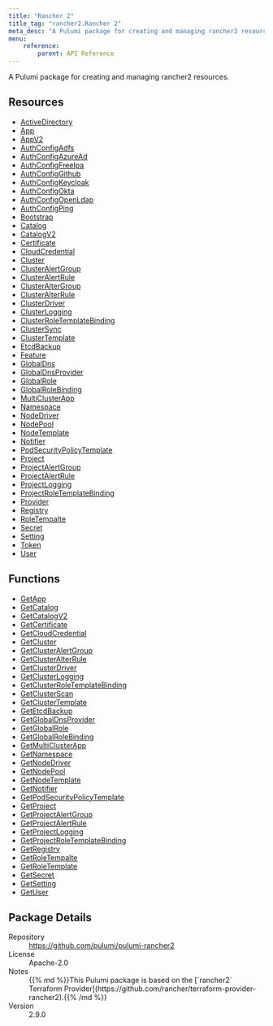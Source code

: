 ```yaml
---
title: "Rancher 2"
title_tag: "rancher2.Rancher 2"
meta_desc: "A Pulumi package for creating and managing rancher2 resources."
menu:
    reference:
        parent: API Reference
---
```


<!-- WARNING: this file was generated by Pulumi Docs Generator. -->
<!-- Do not edit by hand unless you're certain you know what you are doing! -->

A Pulumi package for creating and managing rancher2 resources.

<h2 id="resources">Resources</h2>
<ul class="api">
    <li><a href="activedirectory" title="ActiveDirectory"><span class="symbol resource"></span>ActiveDirectory</a></li>
    <li><a href="app" title="App"><span class="symbol resource"></span>App</a></li>
    <li><a href="appv2" title="AppV2"><span class="symbol resource"></span>AppV2</a></li>
    <li><a href="authconfigadfs" title="AuthConfigAdfs"><span class="symbol resource"></span>AuthConfigAdfs</a></li>
    <li><a href="authconfigazuread" title="AuthConfigAzureAd"><span class="symbol resource"></span>AuthConfigAzureAd</a></li>
    <li><a href="authconfigfreeipa" title="AuthConfigFreeIpa"><span class="symbol resource"></span>AuthConfigFreeIpa</a></li>
    <li><a href="authconfiggithub" title="AuthConfigGithub"><span class="symbol resource"></span>AuthConfigGithub</a></li>
    <li><a href="authconfigkeycloak" title="AuthConfigKeycloak"><span class="symbol resource"></span>AuthConfigKeycloak</a></li>
    <li><a href="authconfigokta" title="AuthConfigOkta"><span class="symbol resource"></span>AuthConfigOkta</a></li>
    <li><a href="authconfigopenldap" title="AuthConfigOpenLdap"><span class="symbol resource"></span>AuthConfigOpenLdap</a></li>
    <li><a href="authconfigping" title="AuthConfigPing"><span class="symbol resource"></span>AuthConfigPing</a></li>
    <li><a href="bootstrap" title="Bootstrap"><span class="symbol resource"></span>Bootstrap</a></li>
    <li><a href="catalog" title="Catalog"><span class="symbol resource"></span>Catalog</a></li>
    <li><a href="catalogv2" title="CatalogV2"><span class="symbol resource"></span>CatalogV2</a></li>
    <li><a href="certificate" title="Certificate"><span class="symbol resource"></span>Certificate</a></li>
    <li><a href="cloudcredential" title="CloudCredential"><span class="symbol resource"></span>CloudCredential</a></li>
    <li><a href="cluster" title="Cluster"><span class="symbol resource"></span>Cluster</a></li>
    <li><a href="clusteralertgroup" title="ClusterAlertGroup"><span class="symbol resource"></span>ClusterAlertGroup</a></li>
    <li><a href="clusteralertrule" title="ClusterAlertRule"><span class="symbol resource"></span>ClusterAlertRule</a></li>
    <li><a href="clusteraltergroup" title="ClusterAlterGroup"><span class="symbol resource"></span>ClusterAlterGroup</a></li>
    <li><a href="clusteralterrule" title="ClusterAlterRule"><span class="symbol resource"></span>ClusterAlterRule</a></li>
    <li><a href="clusterdriver" title="ClusterDriver"><span class="symbol resource"></span>ClusterDriver</a></li>
    <li><a href="clusterlogging" title="ClusterLogging"><span class="symbol resource"></span>ClusterLogging</a></li>
    <li><a href="clusterroletemplatebinding" title="ClusterRoleTemplateBinding"><span class="symbol resource"></span>ClusterRoleTemplateBinding</a></li>
    <li><a href="clustersync" title="ClusterSync"><span class="symbol resource"></span>ClusterSync</a></li>
    <li><a href="clustertemplate" title="ClusterTemplate"><span class="symbol resource"></span>ClusterTemplate</a></li>
    <li><a href="etcdbackup" title="EtcdBackup"><span class="symbol resource"></span>EtcdBackup</a></li>
    <li><a href="feature" title="Feature"><span class="symbol resource"></span>Feature</a></li>
    <li><a href="globaldns" title="GlobalDns"><span class="symbol resource"></span>GlobalDns</a></li>
    <li><a href="globaldnsprovider" title="GlobalDnsProvider"><span class="symbol resource"></span>GlobalDnsProvider</a></li>
    <li><a href="globalrole" title="GlobalRole"><span class="symbol resource"></span>GlobalRole</a></li>
    <li><a href="globalrolebinding" title="GlobalRoleBinding"><span class="symbol resource"></span>GlobalRoleBinding</a></li>
    <li><a href="multiclusterapp" title="MultiClusterApp"><span class="symbol resource"></span>MultiClusterApp</a></li>
    <li><a href="namespace" title="Namespace"><span class="symbol resource"></span>Namespace</a></li>
    <li><a href="nodedriver" title="NodeDriver"><span class="symbol resource"></span>NodeDriver</a></li>
    <li><a href="nodepool" title="NodePool"><span class="symbol resource"></span>NodePool</a></li>
    <li><a href="nodetemplate" title="NodeTemplate"><span class="symbol resource"></span>NodeTemplate</a></li>
    <li><a href="notifier" title="Notifier"><span class="symbol resource"></span>Notifier</a></li>
    <li><a href="podsecuritypolicytemplate" title="PodSecurityPolicyTemplate"><span class="symbol resource"></span>PodSecurityPolicyTemplate</a></li>
    <li><a href="project" title="Project"><span class="symbol resource"></span>Project</a></li>
    <li><a href="projectalertgroup" title="ProjectAlertGroup"><span class="symbol resource"></span>ProjectAlertGroup</a></li>
    <li><a href="projectalertrule" title="ProjectAlertRule"><span class="symbol resource"></span>ProjectAlertRule</a></li>
    <li><a href="projectlogging" title="ProjectLogging"><span class="symbol resource"></span>ProjectLogging</a></li>
    <li><a href="projectroletemplatebinding" title="ProjectRoleTemplateBinding"><span class="symbol resource"></span>ProjectRoleTemplateBinding</a></li>
    <li><a href="provider" title="Provider"><span class="symbol resource"></span>Provider</a></li>
    <li><a href="registry" title="Registry"><span class="symbol resource"></span>Registry</a></li>
    <li><a href="roletempalte" title="RoleTempalte"><span class="symbol resource"></span>RoleTempalte</a></li>
    <li><a href="secret" title="Secret"><span class="symbol resource"></span>Secret</a></li>
    <li><a href="setting" title="Setting"><span class="symbol resource"></span>Setting</a></li>
    <li><a href="token" title="Token"><span class="symbol resource"></span>Token</a></li>
    <li><a href="user" title="User"><span class="symbol resource"></span>User</a></li>
</ul>

<h2 id="functions">Functions</h2>
<ul class="api">
    <li><a href="getapp" title="GetApp"><span class="symbol function"></span>GetApp</a></li>
    <li><a href="getcatalog" title="GetCatalog"><span class="symbol function"></span>GetCatalog</a></li>
    <li><a href="getcatalogv2" title="GetCatalogV2"><span class="symbol function"></span>GetCatalogV2</a></li>
    <li><a href="getcertificate" title="GetCertificate"><span class="symbol function"></span>GetCertificate</a></li>
    <li><a href="getcloudcredential" title="GetCloudCredential"><span class="symbol function"></span>GetCloudCredential</a></li>
    <li><a href="getcluster" title="GetCluster"><span class="symbol function"></span>GetCluster</a></li>
    <li><a href="getclusteralertgroup" title="GetClusterAlertGroup"><span class="symbol function"></span>GetClusterAlertGroup</a></li>
    <li><a href="getclusteralterrule" title="GetClusterAlterRule"><span class="symbol function"></span>GetClusterAlterRule</a></li>
    <li><a href="getclusterdriver" title="GetClusterDriver"><span class="symbol function"></span>GetClusterDriver</a></li>
    <li><a href="getclusterlogging" title="GetClusterLogging"><span class="symbol function"></span>GetClusterLogging</a></li>
    <li><a href="getclusterroletemplatebinding" title="GetClusterRoleTemplateBinding"><span class="symbol function"></span>GetClusterRoleTemplateBinding</a></li>
    <li><a href="getclusterscan" title="GetClusterScan"><span class="symbol function"></span>GetClusterScan</a></li>
    <li><a href="getclustertemplate" title="GetClusterTemplate"><span class="symbol function"></span>GetClusterTemplate</a></li>
    <li><a href="getetcdbackup" title="GetEtcdBackup"><span class="symbol function"></span>GetEtcdBackup</a></li>
    <li><a href="getglobaldnsprovider" title="GetGlobalDnsProvider"><span class="symbol function"></span>GetGlobalDnsProvider</a></li>
    <li><a href="getglobalrole" title="GetGlobalRole"><span class="symbol function"></span>GetGlobalRole</a></li>
    <li><a href="getglobalrolebinding" title="GetGlobalRoleBinding"><span class="symbol function"></span>GetGlobalRoleBinding</a></li>
    <li><a href="getmulticlusterapp" title="GetMultiClusterApp"><span class="symbol function"></span>GetMultiClusterApp</a></li>
    <li><a href="getnamespace" title="GetNamespace"><span class="symbol function"></span>GetNamespace</a></li>
    <li><a href="getnodedriver" title="GetNodeDriver"><span class="symbol function"></span>GetNodeDriver</a></li>
    <li><a href="getnodepool" title="GetNodePool"><span class="symbol function"></span>GetNodePool</a></li>
    <li><a href="getnodetemplate" title="GetNodeTemplate"><span class="symbol function"></span>GetNodeTemplate</a></li>
    <li><a href="getnotifier" title="GetNotifier"><span class="symbol function"></span>GetNotifier</a></li>
    <li><a href="getpodsecuritypolicytemplate" title="GetPodSecurityPolicyTemplate"><span class="symbol function"></span>GetPodSecurityPolicyTemplate</a></li>
    <li><a href="getproject" title="GetProject"><span class="symbol function"></span>GetProject</a></li>
    <li><a href="getprojectalertgroup" title="GetProjectAlertGroup"><span class="symbol function"></span>GetProjectAlertGroup</a></li>
    <li><a href="getprojectalertrule" title="GetProjectAlertRule"><span class="symbol function"></span>GetProjectAlertRule</a></li>
    <li><a href="getprojectlogging" title="GetProjectLogging"><span class="symbol function"></span>GetProjectLogging</a></li>
    <li><a href="getprojectroletemplatebinding" title="GetProjectRoleTemplateBinding"><span class="symbol function"></span>GetProjectRoleTemplateBinding</a></li>
    <li><a href="getregistry" title="GetRegistry"><span class="symbol function"></span>GetRegistry</a></li>
    <li><a href="getroletempalte" title="GetRoleTempalte"><span class="symbol function"></span>GetRoleTempalte</a></li>
    <li><a href="getroletemplate" title="GetRoleTemplate"><span class="symbol function"></span>GetRoleTemplate</a></li>
    <li><a href="getsecret" title="GetSecret"><span class="symbol function"></span>GetSecret</a></li>
    <li><a href="getsetting" title="GetSetting"><span class="symbol function"></span>GetSetting</a></li>
    <li><a href="getuser" title="GetUser"><span class="symbol function"></span>GetUser</a></li>
</ul>

<h2 id="package-details">Package Details</h2>
<dl class="package-details">
	<dt>Repository</dt>
	<dd><a href="https://github.com/pulumi/pulumi-rancher2">https://github.com/pulumi/pulumi-rancher2</a></dd>
	<dt>License</dt>
	<dd>Apache-2.0</dd>
	<dt>Notes</dt>
	<dd>{{% md %}}This Pulumi package is based on the [`rancher2` Terraform Provider](https://github.com/rancher/terraform-provider-rancher2).{{% /md %}}</dd>
	<dt>Version</dt>
	<dd>2.9.0</dd>
</dl>

